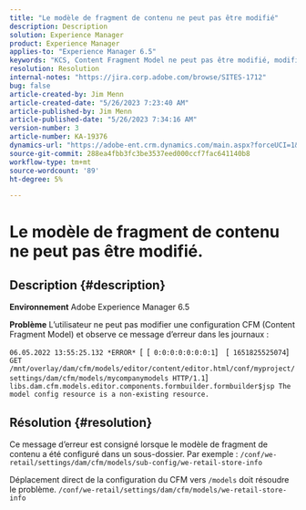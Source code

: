 ```yaml
---
title: "Le modèle de fragment de contenu ne peut pas être modifié"
description: Description
solution: Experience Manager
product: Experience Manager
applies-to: "Experience Manager 6.5"
keywords: "KCS, Content Fragment Model ne peut pas être modifié, modifié, dépannage, AEM 6.5, Adobe Experience Manager 6.5, CFM, Content Fragment Model, configuration, message d’erreur"
resolution: Resolution
internal-notes: "https://jira.corp.adobe.com/browse/SITES-1712"
bug: false
article-created-by: Jim Menn
article-created-date: "5/26/2023 7:23:40 AM"
article-published-by: Jim Menn
article-published-date: "5/26/2023 7:34:16 AM"
version-number: 3
article-number: KA-19376
dynamics-url: "https://adobe-ent.crm.dynamics.com/main.aspx?forceUCI=1&pagetype=entityrecord&etn=knowledgearticle&id=3c526e39-96fb-ed11-8849-6045bd006e5a"
source-git-commit: 288ea4fbb3fc3be3537eed000ccf7fac641140b8
workflow-type: tm+mt
source-wordcount: '89'
ht-degree: 5%

---
```


# Le modèle de fragment de contenu ne peut pas être modifié.

## Description {#description}


<b>Environnement</b>
Adobe Experience Manager 6.5

<b>Problème</b>
L’utilisateur ne peut pas modifier une configuration CFM (Content Fragment Model) et observe ce message d’erreur dans les journaux :

`06.05.2022 13:55:25.132 *ERROR* `[` `[` 0:0:0:0:0:0:0:1`]`  `[` 1651825525074`]`  GET /mnt/overlay/dam/cfm/models/editor/content/editor.html/conf/myproject/settings/dam/cfm/models/mycompanymodels HTTP/1.1`]`  libs.dam.cfm.models.editor.components.formbuilder.formbuilder$jsp The model config resource is a non-existing resource.`


## Résolution {#resolution}


Ce message d’erreur est consigné lorsque le modèle de fragment de contenu a été configuré dans un sous-dossier.
Par exemple : `/conf/we-retail/settings/dam/cfm/models/sub-config/we-retail-store-info`

Déplacement direct de la configuration du CFM vers `/models` doit résoudre le problème.
`/conf/we-retail/settings/dam/cfm/models/we-retail-store-info`
